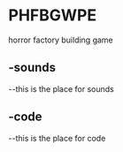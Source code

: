 # PHFBGWPE
horror factory building game

-sounds
--
--this is the place for sounds

-code
--
--this is the place for code

<HTML>
